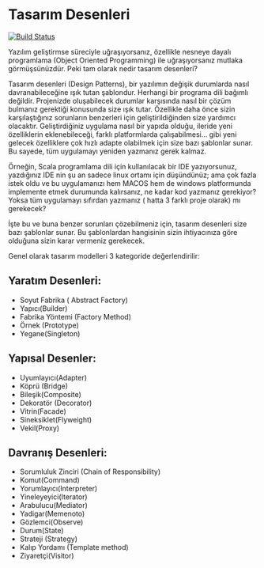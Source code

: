 Tasarım Desenleri
===

[![Build Status](https://travis-ci.org/rayyildiz/java-design-patterns.svg?branch=master)](https://travis-ci.org/rayyildiz/java-design-patterns)



Yazılım geliştirmse süreciyle uğraşıyorsanız, özellikle nesneye dayalı programlama (Object Oriented Programming) ile uğraşıyorsanız mutlaka görmüşsünüzdür. Peki tam olarak nedir tasarım desenleri?

Tasarım desenleri (Design Patterns), bir yazılımın değişik durumlarda nasıl davranabileceğine ışık tutan şablondur. Herhangi bir programa dili bağımlı değildir. Projenizde oluşabilecek durumlar karşısında nasıl bir çözüm bulmanız gerektiği konusunda size ışık tutar.   Özellikle daha önce sizin karşılaştığınız sorunların benzerleri için geliştirildiğinden size yardımcı olacaktır. Geliştirdiğiniz uygulama nasıl bir yapıda olduğu, ileride yeni özelliklerin eklenebileceği, farklı platformlarda çalışabilmesi… gibi yeni gelecek özelliklere çok hızlı adapte olabilmek için size bazı şablonlar sunar. Bu sayede, tüm uygulamayı yeniden yazmanız gerek kalmaz.

Örneğin, Scala programlama dili için kullanılacak bir IDE yazıyorsunuz, yazdığınız IDE nin şu an sadece linux ortamı için düşündünüz; ama çok fazla istek oldu ve bu uygulamanızı hem MACOS hem de windows platformunda implemente etmek durumunda kalırsanız, ne kadar kod yazmanız gerekiyor? Yoksa tüm uygulamayı sıfırdan yazmanız ( hatta 3 farklı proje olarak) mı gerekecek?

İşte bu ve buna benzer sorunları çözebilmeniz için, tasarım desenleri size bazı şablonlar sunar. Bu şablonlardan hangisinin sizin ihtiyacınıza göre olduğuna sizin karar vermeniz gerekecek.

Genel olarak tasarım modelleri 3 kategoride değerlendirilir:

Yaratım Desenleri:
---

* Soyut Fabrika ( Abstract Factory)
* Yapıcı(Builder)
* Fabrika Yöntemi (Factory Method)
* Örnek (Prototype)
* Yegane(Singleton)


Yapısal Desenler:
---

* Uyumlayıcı(Adapter)
* Köprü (Bridge)
* Bileşik(Composite)
* Dekoratör (Decorator)
* Vitrin(Facade)
* Sineksiklet(Flyweight)
* Vekil(Proxy)


Davranış Desenleri:
---

* Sorumluluk Zinciri (Chain of Responsibility)
* Komut(Command)
* Yorumlayıcı(Interpreter)
* Yineleyeyici(Iterator)
* Arabulucu(Mediator)
* Yadigar(Memenoto)
* Gözlemci(Observe)
* Durum(State)
* Strateji (Strategy)
* Kalıp Yordamı (Template method)
* Ziyaretçi(Visitor)
